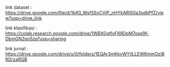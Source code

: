 link dataset : https://drive.google.com/file/d/1bX0_WsfSSxCVjP_nHYkARlS0a3sdbPfZ/view?usp=drive_link

link klasifikasi : https://colab.research.google.com/drive/1WBXGgflvF69DpM7oxp1K-DbmGN2qo5zq?usp=sharing

link jurnal : https://drive.google.com/drive/u/0/folders/1EQAr3mKkyWYjILLEW6mmOziBN2rzaRQB 
